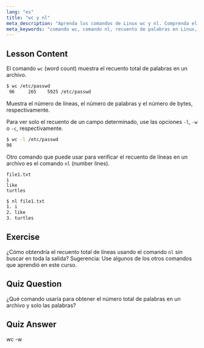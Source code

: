 ```yaml
---
lang: "es"
title: "wc y nl"
meta_description: "Aprenda los comandos de Linux wc y nl. Comprenda el recuento de palabras, la numeración de líneas y el análisis de archivos. ¡Mejore sus habilidades de línea de comandos de Linux hoy mismo!"
meta_keywords: "comando wc, comando nl, recuento de palabras en Linux, números de línea en Linux, análisis de archivos, tutorial de Linux, Linux para principiantes, guía de Linux"
---
```


## Lesson Content

El comando `wc` (word count) muestra el recuento total de palabras en un archivo.

```bash
$ wc /etc/passwd
 96     265    5925 /etc/passwd
```

Muestra el número de líneas, el número de palabras y el número de bytes, respectivamente.

Para ver solo el recuento de un campo determinado, use las opciones `-l`, `-w` o `-c`, respectivamente.

```bash
$ wc -l /etc/passwd
96
```

Otro comando que puede usar para verificar el recuento de líneas en un archivo es el comando `nl` (number lines).

```plaintext
file1.txt
i
like
turtles
```

```bash
$ nl file1.txt
1. i
2. like
3. turtles
```

## Exercise

¿Cómo obtendría el recuento total de líneas usando el comando `nl` sin buscar en toda la salida? Sugerencia: Use algunos de los otros comandos que aprendió en este curso.

## Quiz Question

¿Qué comando usaría para obtener el número total de palabras en un archivo y solo las palabras?

## Quiz Answer

wc -w
